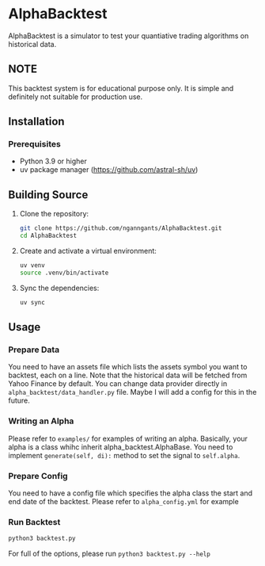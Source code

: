 # AlphaBacktest

AlphaBacktest is a simulator to test your quantiative trading algorithms on historical data.

## NOTE
This backtest system is for educational purpose only. It is simple and definitely not suitable for production use.

## Installation

### Prerequisites
- Python 3.9 or higher
- uv package manager (https://github.com/astral-sh/uv)

## Building Source

1. Clone the repository:
   ```bash
   git clone https://github.com/nganngants/AlphaBacktest.git
   cd AlphaBacktest
   ```

2. Create and activate a virtual environment:
   ```bash
   uv venv
   source .venv/bin/activate
   ```

3. Sync the dependencies:
   ```bash
   uv sync
   ```

## Usage 

### Prepare Data

You need to have an assets file which lists the assets symbol you want to backtest, each on a line. Note that the historical data will be fetched from Yahoo Finance by default. You can change data provider directly in `alpha_backtest/data_handler.py` file. Maybe I will add a config for this in the future.

### Writing an Alpha

Please refer to `examples/` for examples of writing an alpha. Basically, your alpha is a class whihc inherit alpha_backtest.AlphaBase. You need to implement `generate(self, di):` method to set the signal to `self.alpha`.

### Prepare Config

You need to have a config file which specifies the alpha class the start and end date of the backtest. Please refer to `alpha_config.yml` for example

### Run Backtest

```bash
python3 backtest.py
```

For full of the options, please run `python3 backtest.py --help`

